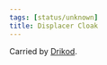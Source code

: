 ```yaml
---
tags: [status/unknown]
title: Displacer Cloak
---
```



Carried by [Drikod](<../../../../people/pcs/dunmar-fellowship/guests/drikod.md>).

